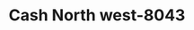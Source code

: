 ---
f_zip-code: 98503
f_state-code: WA
title: Cash North west-8043
f_phone: 360-491-7870
f_city-only: Lacey
f_address: 5910 Pacific Avenue Southeast Lacey
f_location-unique-id: '8043'
slug: cash-north-west-8043
updated-on: '2024-05-30T13:46:58.046Z'
created-on: '2024-05-30T13:36:59.803Z'
published-on: '2024-05-30T13:54:32.469Z'
f_city-state: cms/city/lacey-wa.md
f_company: cms/company/cash-north-west.md
f_state: cms/state/washington.md
layout: '[payday-loan].html'
tags: payday-loan
---